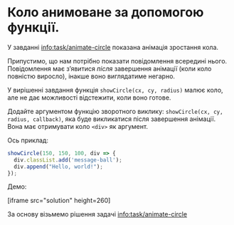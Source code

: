 
# Коло анимоване за допомогою функції.

У завданні <info:task/animate-circle> показана анімація зростання кола.

Припустимо, що нам потрібно показати повідомлення всередині нього. Повідомлення має з’явитися *після* завершення анімації (коли коло повністю виросло), інакше воно виглядатиме негарно.

У вирішенні завдання функція `showCircle(cx, cy, radius)` малює коло, але не дає можливості відстежити, коли воно готове.

Додайте аргументом функцію зворотного виклику: `showCircle(cx, cy, radius, callback)`, яка буде викликатися після завершення анімації. Вона має отримувати коло `<div>` як аргумент.

Ось приклад:

```js
showCircle(150, 150, 100, div => {
  div.classList.add('message-ball');
  div.append("Hello, world!");
});
```

Демо:

[iframe src="solution" height=260]

За основу візьмемо рішення задачі <info:task/animate-circle>
